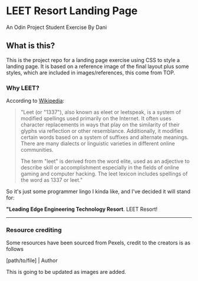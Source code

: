# LEET Resort Landing Page

An Odin Project Student Exercise By Dani

## What is this?

This is the project repo for a landing page exercise using CSS to style a landing page. It is based on a reference image of the final layout plus some styles, which are included in images/references, this come from TOP.  

### Why LEET?

According to [Wikipedia](https://en.wikipedia.org/wiki/Leet):

> "Leet (or "1337"), also known as eleet or leetspeak, is a system of modified spellings used primarily on the Internet. It often uses character replacements in ways that play on the similarity of their glyphs via reflection or other resemblance. Additionally, it modifies certain words based on a system of suffixes and alternate meanings. There are many dialects or linguistic varieties in different online communities.
>
> The term "leet" is derived from the word elite, used as an adjective to describe skill or accomplishment especially in the fields of online gaming and computer hacking. The leet lexicon includes spellings of the word as 1337 or leet."

So it's just some programmer lingo I kinda like, and I've decided it will stand for:  

**"Leading Edge Engineering Technology Resort**. LEET Resort!

---

### Resource crediting

Some resources have been sourced from Pexels, credit to the creators is as follows

\[path/to/file\] | Author  

This is going to be updated as images are added.  
